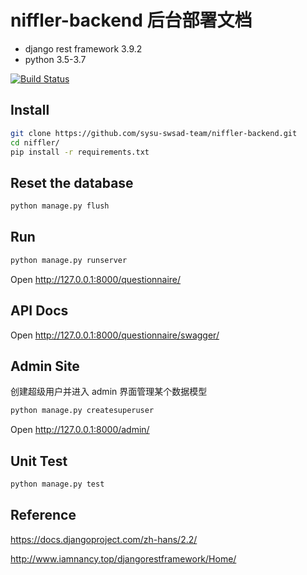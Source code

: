 # niffler-backend 后台部署文档

- django rest framework 3.9.2
- python 3.5-3.7

[![Build Status](https://travis-ci.org/sysu-swsad-team/niffler-backend.svg?branch=master)](https://travis-ci.org/sysu-swsad-team/niffler-backend)

## Install

```bash
git clone https://github.com/sysu-swsad-team/niffler-backend.git
cd niffler/
pip install -r requirements.txt
```

## Reset the database

```bash
python manage.py flush
```

## Run

```bash
python manage.py runserver
```
Open http://127.0.0.1:8000/questionnaire/

## API Docs

Open http://127.0.0.1:8000/questionnaire/swagger/

## Admin Site

创建超级用户并进入 admin 界面管理某个数据模型

```bash
python manage.py createsuperuser 
```

Open http://127.0.0.1:8000/admin/

## Unit Test

```bash
python manage.py test
```

## Reference

https://docs.djangoproject.com/zh-hans/2.2/

http://www.iamnancy.top/djangorestframework/Home/

